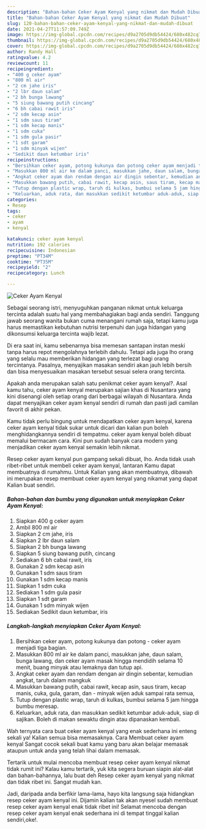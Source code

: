 ```yaml
---
description: "Bahan-bahan Ceker Ayam Kenyal yang nikmat dan Mudah Dibuat"
title: "Bahan-bahan Ceker Ayam Kenyal yang nikmat dan Mudah Dibuat"
slug: 120-bahan-bahan-ceker-ayam-kenyal-yang-nikmat-dan-mudah-dibuat
date: 2021-04-27T11:57:09.749Z
image: https://img-global.cpcdn.com/recipes/d9a2705d9db54424/680x482cq70/ceker-ayam-kenyal-foto-resep-utama.jpg
thumbnail: https://img-global.cpcdn.com/recipes/d9a2705d9db54424/680x482cq70/ceker-ayam-kenyal-foto-resep-utama.jpg
cover: https://img-global.cpcdn.com/recipes/d9a2705d9db54424/680x482cq70/ceker-ayam-kenyal-foto-resep-utama.jpg
author: Randy Hall
ratingvalue: 4.2
reviewcount: 11
recipeingredient:
- "400 g ceker ayam"
- "800 ml air"
- "2 cm jahe iris"
- "2 lbr daun salam"
- "2 bh bunga lawang"
- "5 siung bawang putih cincang"
- "6 bh cabai rawit iris"
- "2 sdm kecap asin"
- "1 sdm saus tiram"
- "1 sdm kecap manis"
- "1 sdm cuka"
- "1 sdm gula pasir"
- "1 sdt garam"
- "1 sdm minyak wijen"
- "Sedikit daun ketumbar iris"
recipeinstructions:
- "Bersihkan ceker ayam, potong kukunya dan potong ceker ayam menjadi tiga bagian."
- "Masukkan 800 ml air ke dalam panci, masukkan jahe, daun salam, bunga lawang, dan ceker ayam masak hingga mendidih selama 10 menit, buang minyak atau lemaknya dan tutup api."
- "Angkat ceker ayam dan rendam dengan air dingin sebentar, kemudian angkat, taruh dalam mangkuk"
- "Masukkan bawang putih, cabai rawit, kecap asin, saus tiram, kecap manis, cuka, gula, garam, dan minyak wijen aduk sampai rata semua,"
- "Tutup dengan plastic wrap, taruh di kulkas, bumbui selama 5 jam hingga bumbu meresap."
- "Keluarkan, aduk rata, dan masukkan sedikit ketumbar aduk-aduk, siap di sajikan. Boleh di makan sewaktu dingin atau dipanaskan kembali."
categories:
- Resep
tags:
- ceker
- ayam
- kenyal

katakunci: ceker ayam kenyal 
nutrition: 192 calories
recipecuisine: Indonesian
preptime: "PT34M"
cooktime: "PT35M"
recipeyield: "2"
recipecategory: Lunch

---
```



![Ceker Ayam Kenyal](https://img-global.cpcdn.com/recipes/d9a2705d9db54424/680x482cq70/ceker-ayam-kenyal-foto-resep-utama.jpg)

Sebagai seorang istri, menyuguhkan panganan nikmat untuk keluarga tercinta adalah suatu hal yang membahagiakan bagi anda sendiri. Tanggung jawab seorang  wanita bukan cuma menangani rumah saja, tetapi kamu juga harus memastikan kebutuhan nutrisi terpenuhi dan juga hidangan yang dikonsumsi keluarga tercinta wajib lezat.

Di era  saat ini, kamu sebenarnya bisa memesan santapan instan meski tanpa harus repot mengolahnya terlebih dahulu. Tetapi ada juga lho orang yang selalu mau memberikan hidangan yang terlezat bagi orang tercintanya. Pasalnya, menyajikan masakan sendiri akan jauh lebih bersih dan bisa menyesuaikan masakan tersebut sesuai selera orang tercinta. 



Apakah anda merupakan salah satu penikmat ceker ayam kenyal?. Asal kamu tahu, ceker ayam kenyal merupakan sajian khas di Nusantara yang kini disenangi oleh setiap orang dari berbagai wilayah di Nusantara. Anda dapat menyajikan ceker ayam kenyal sendiri di rumah dan pasti jadi camilan favorit di akhir pekan.

Kamu tidak perlu bingung untuk mendapatkan ceker ayam kenyal, karena ceker ayam kenyal tidak sukar untuk dicari dan kalian pun boleh menghidangkannya sendiri di tempatmu. ceker ayam kenyal boleh dibuat memalui bermacam cara. Kini pun sudah banyak cara modern yang menjadikan ceker ayam kenyal semakin lebih nikmat.

Resep ceker ayam kenyal pun gampang sekali dibuat, lho. Anda tidak usah ribet-ribet untuk membeli ceker ayam kenyal, lantaran Kamu dapat membuatnya di rumahmu. Untuk Kalian yang akan membuatnya, dibawah ini merupakan resep membuat ceker ayam kenyal yang nikamat yang dapat Kalian buat sendiri.

<!--inarticleads1-->

##### Bahan-bahan dan bumbu yang digunakan untuk menyiapkan Ceker Ayam Kenyal:

1. Siapkan 400 g ceker ayam
1. Ambil 800 ml air
1. Siapkan 2 cm jahe, iris
1. Siapkan 2 lbr daun salam
1. Siapkan 2 bh bunga lawang
1. Siapkan 5 siung bawang putih, cincang
1. Sediakan 6 bh cabai rawit, iris
1. Gunakan 2 sdm kecap asin
1. Gunakan 1 sdm saus tiram
1. Gunakan 1 sdm kecap manis
1. Siapkan 1 sdm cuka
1. Sediakan 1 sdm gula pasir
1. Siapkan 1 sdt garam
1. Gunakan 1 sdm minyak wijen
1. Sediakan Sedikit daun ketumbar, iris




<!--inarticleads2-->

##### Langkah-langkah menyiapkan Ceker Ayam Kenyal:

1. Bersihkan ceker ayam, potong kukunya dan potong - ceker ayam menjadi tiga bagian.
1. Masukkan 800 ml air ke dalam panci, masukkan jahe, daun salam, bunga lawang, dan ceker ayam masak hingga mendidih selama 10 menit, buang minyak atau lemaknya dan tutup api.
1. Angkat ceker ayam dan rendam dengan air dingin sebentar, kemudian angkat, taruh dalam mangkuk
1. Masukkan bawang putih, cabai rawit, kecap asin, saus tiram, kecap manis, cuka, gula, garam, dan - minyak wijen aduk sampai rata semua,
1. Tutup dengan plastic wrap, taruh di kulkas, bumbui selama 5 jam hingga bumbu meresap.
1. Keluarkan, aduk rata, dan masukkan sedikit ketumbar aduk-aduk, siap di sajikan. Boleh di makan sewaktu dingin atau dipanaskan kembali.




Wah ternyata cara buat ceker ayam kenyal yang enak sederhana ini enteng sekali ya! Kalian semua bisa memasaknya. Cara Membuat ceker ayam kenyal Sangat cocok sekali buat kamu yang baru akan belajar memasak ataupun untuk anda yang telah lihai dalam memasak.

Tertarik untuk mulai mencoba membuat resep ceker ayam kenyal nikmat tidak rumit ini? Kalau kamu tertarik, yuk kita segera buruan siapin alat-alat dan bahan-bahannya, lalu buat deh Resep ceker ayam kenyal yang nikmat dan tidak ribet ini. Sangat mudah kan. 

Jadi, daripada anda berfikir lama-lama, hayo kita langsung saja hidangkan resep ceker ayam kenyal ini. Dijamin kalian tak akan nyesel sudah membuat resep ceker ayam kenyal enak tidak ribet ini! Selamat mencoba dengan resep ceker ayam kenyal enak sederhana ini di tempat tinggal kalian sendiri,oke!.

